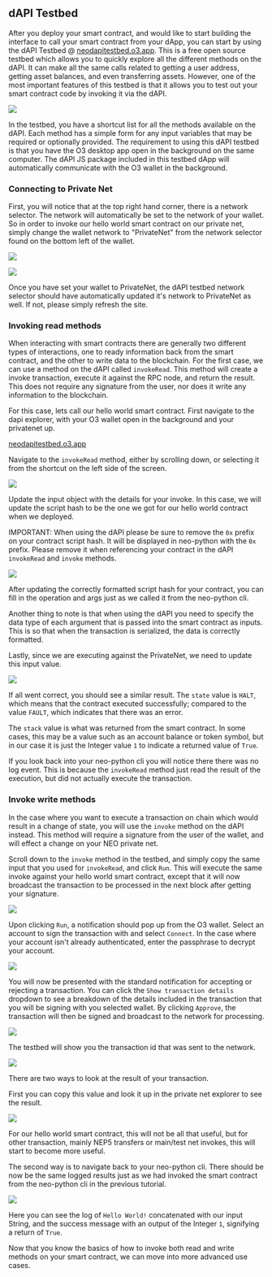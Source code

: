 ## dAPI Testbed

After you deploy your smart contract, and would like to start building the interface to call your smart contract from your dApp, you can start by using the dAPI Testbed @ [neodapitestbed.o3.app](https://neodapitestbed.o3.app/). This is a free open source testbed which allows you to quickly explore all the different methods on the dAPI. It can make all the same calls related to getting a user address, getting asset balances, and even transferring assets. However, one of the most important features of this testbed is that it allows you to test out your smart contract code by invoking it via the dAPI.

![](/images/tutorials/testbed/testbedOverview.png)

In the testbed, you have a shortcut list for all the methods available on the dAPI. Each method has a simple form for any input variables that may be required or optionally provided. The requirement to using this dAPI testbed is that you have the O3 desktop app open in the background on the same computer. The dAPI JS package included in this testbed dApp will automatically communicate with the O3 wallet in the background.

### Connecting to Private Net

First, you will notice that at the top right hand corner, there is a network selector. The network will automatically be set to the network of your wallet. So in order to invoke our hello world smart contract on our private net, simply change the wallet network to "PrivateNet" from the network selector found on the bottom left of the wallet.

![](/images/tutorials/testbed/menuBarNetworkButton.png)

![](/images/tutorials/testbed/networkSelector.png)

Once you have set your wallet to PrivateNet, the dAPI testbed network selector should have automatically updated it's network to PrivateNet as well. If not, please simply refresh the site.

### Invoking read methods

When interacting with smart contracts there are generally two different types of interactions, one to ready information back from the smart contract, and the other to write data to the blockchain. For the first case, we can use a method on the dAPI called `invokeRead`. This method will create a invoke transaction, execute it against the RPC node, and return the result. This does not require any signature from the user, nor does it write any information to the blockchain.

For this case, lets call our hello world smart contract. First navigate to the dapi explorer, with your O3 wallet open in the background and your privatenet up.

[neodapitestbed.o3.app](https://neodapitestbed.o3.app/)

Navigate to the `invokeRead` method, either by scrolling down, or selecting it from the shortcut on the left side of the screen.

![](/images/tutorials/testbed/testbedInvokeRead.png)

Update the input object with the details for your invoke. In this case, we will update the script hash to be the one we got for our hello world contract when we deployed.

IMPORTANT: When using the dAPI please be sure to remove the `0x` prefix on your contract script hash. It will be displayed in neo-python with the `0x` prefix. Please remove it when referencing your contract in the dAPI `invokeRead` and `invoke` methods.

![](/images/tutorials/testbed/testbedInvokeReadInput.png)

After updating the correctly formatted script hash for your contract, you can fill in the operation and args just as we called it from the neo-python cli.

Another thing to note is that when using the dAPI you need to specify the data type of each argument that is passed into the smart contract as inputs. This is so that when the transaction is serialized, the data is correctly formatted.

Lastly, since we are executing against the PrivateNet, we need to update this input value.

![](/images/tutorials/testbed/testbedInvokeReadResult.png)

If all went correct, you should see a similar result. The `state` value is `HALT`, which means that the contract executed successfully; compared to the value `FAULT`, which indicates that there was an error.

The `stack` value is what was returned from the smart contract. In some cases, this may be a value such as an account balance or token symbol, but in our case it is just the Integer value `1` to indicate a returned value of `True`.

If you look back into your neo-python cli you will notice there there was no log event. This is because the `invokeRead` method just read the result of the execution, but did not actually execute the transaction.

### Invoke write methods

In the case where you want to execute a transaction on chain which would result in a change of state, you will use the `invoke` method on the dAPI instead. This method will require a signature from the user of the wallet, and will effect a change on your NEO private net.

Scroll down to the `invoke` method in the testbed, and simply copy the same input that you used for `invokeRead`, and click `Run`. This will execute the same invoke against your hello world smart contract, except that it will now broadcast the transaction to be processed in the next block after getting your signature.

![](/images/tutorials/testbed/testbedInvokeReadResult.png)

Upon clicking `Run`, a notification should pop up from the O3 wallet. Select an account to sign the transaction with and select `Connect`. In the case where your account isn't already authenticated, enter the passphrase to decrypt your account.

![](/images/tutorials/testbed/dapiConnectPopup.png)

You will now be presented with the standard notification for accepting or rejecting a transaction. You can click the `Show transaction details` dropdown to see a breakdown of the details included in the transaction that you will be signing with you selected wallet. By clicking `Approve`, the transaction will then be signed and broadcast to the network for processing.

![](/images/tutorials/testbed/dapiTxApprove.png)

The testbed will show you the transaction id that was sent to the network.

![](/images/tutorials/testbed/invokeTxid.png)

There are two ways to look at the result of your transaction.

First you can copy this value and look it up in the private net explorer to see the result.

![](/images/tutorials/testbed/invokeExploreTx.png)

For our hello world smart contract, this will not be all that useful, but for other transaction, mainly NEP5 transfers or main/test net invokes, this will start to become more useful.

The second way is to navigate back to your neo-python cli. There should be now be the same logged results just as we had invoked the smart contract from the neo-python cli in the previous tutorial.

![](/images/tutorials/testbed/invokeCliResult.png)

Here you can see the log of `Hello World!` concatenated with our input String, and the success message with an output of the Integer `1`, signifying a return of `True`.

Now that you know the basics of how to invoke both read and write methods on your smart contract, we can move into more advanced use cases.
